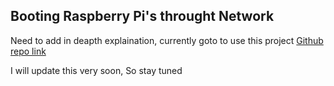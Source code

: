 ## Booting Raspberry Pi's throught Network

Need to add in deapth explaination, currently goto to use this project
[Github repo link](https://github.com/nimishgj/network-boot-raspberry-pi)

I will update this very soon, So stay tuned

